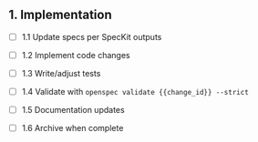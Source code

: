 ## 1. Implementation
- [ ] 1.1 Update specs per SpecKit outputs
- [ ] 1.2 Implement code changes
- [ ] 1.3 Write/adjust tests
- [ ] 1.4 Validate with `openspec validate {{change_id}} --strict`
- [ ] 1.5 Documentation updates
- [ ] 1.6 Archive when complete

